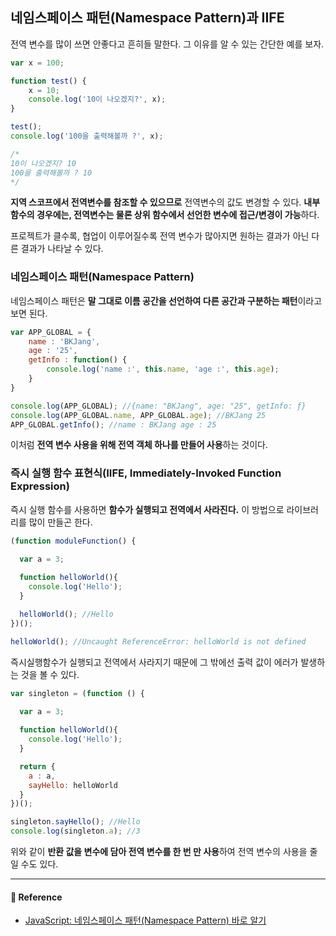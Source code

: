 ## 네임스페이스 패턴(Namespace Pattern)과 IIFE

전역 변수를 많이 쓰면 안좋다고 흔히들 말한다.
그 이유를 알 수 있는 간단한 예를 보자.

```javascript
var x = 100;

function test() {
    x = 10;
    console.log('10이 나오겠지?', x);
}

test();
console.log('100을 출력해볼까 ?', x);

/*
10이 나오겠지? 10
100을 출력해볼까 ? 10
*/
```

**지역 스코프에서 전역변수를 참조할 수 있으므로** 전역변수의 값도 변경할 수 있다.
**내부 함수의 경우에는, 전역변수는 물론 상위 함수에서 선언한 변수에 접근/변경이 가능**하다.

프로젝트가 클수록, 협업이 이루어질수록 전역 변수가 많아지면 원하는 결과가 아닌 다른 결과가 나타날 수 있다.


### 네임스페이스 패턴(Namespace Pattern)

네임스페이스 패턴은 **말 그대로 이름 공간을 선언하여 다른 공간과 구분하는 패턴**이라고 보면 된다.

```javascript
var APP_GLOBAL = {
    name : 'BKJang',
    age : '25',
    getInfo : function() {
        console.log('name :', this.name, 'age :', this.age);
    }
}

console.log(APP_GLOBAL); //{name: "BKJang", age: "25", getInfo: ƒ}
console.log(APP_GLOBAL.name, APP_GLOBAL.age); //BKJang 25
APP_GLOBAL.getInfo(); //name : BKJang age : 25
```

이처럼 **전역 변수 사용을 위해 전역 객체 하나를 만들어 사용**하는 것이다.

### 즉시 실행 함수 표현식(IIFE, Immediately-Invoked Function Expression)

즉시 실행 함수를 사용하면 **함수가 실행되고 전역에서 사라진다.** 이 방법으로 라이브러리를 많이 만들곤 한다.

```javascript
(function moduleFunction() {

  var a = 3;
  
  function helloWorld(){
    console.log('Hello');
  }

  helloWorld(); //Hello
})();

helloWorld(); //Uncaught ReferenceError: helloWorld is not defined
```

즉시실행함수가 실행되고 전역에서 사라지기 때문에 그 밖에선 출력 값이 에러가 발생하는 것을 볼 수 있다. 

```javascript
var singleton = (function () {

  var a = 3;
  
  function helloWorld(){
    console.log('Hello');
  }

  return {
    a : a,
    sayHello: helloWorld
  }
})();

singleton.sayHello(); //Hello
console.log(singleton.a); //3

```

위와 같이 **반환 값을 변수에 담아 전역 변수를 한 번 만 사용**하여 전역 변수의 사용을 줄일 수도 있다.

---

#### 🙏 Reference

- [JavaScript: 네임스페이스 패턴(Namespace Pattern) 바로 알기](http://www.nextree.co.kr/p7650/)